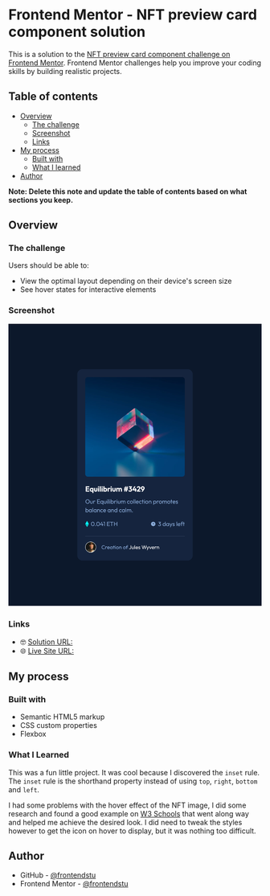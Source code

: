 # Frontend Mentor - NFT preview card component solution

This is a solution to the [NFT preview card component challenge on Frontend Mentor](https://www.frontendmentor.io/challenges/nft-preview-card-component-SbdUL_w0U). Frontend Mentor challenges help you improve your coding skills by building realistic projects.

## Table of contents

- [Overview](#overview)
  - [The challenge](#the-challenge)
  - [Screenshot](#screenshot)
  - [Links](#links)
- [My process](#my-process)
  - [Built with](#built-with)
  - [What I learned](#what-i-learned)
- [Author](#author)

**Note: Delete this note and update the table of contents based on what sections you keep.**

## Overview

### The challenge

Users should be able to:

- View the optimal layout depending on their device's screen size
- See hover states for interactive elements

### Screenshot

![](./screenshot.png)

### Links

- 🤓 [Solution URL:](https://frontendstu.github.io/nft-preview-card-component/)
- 🌐 [Live Site URL:](https://github.com/frontendstu/nft-preview-card-component/)

## My process

### Built with

- Semantic HTML5 markup
- CSS custom properties
- Flexbox

### What I Learned

This was a fun little project. It was cool because I discovered the `inset` rule. The `inset` rule is the shorthand property instead of using `top`, `right`, `bottom` and `left`.

I had some problems with the hover effect of the NFT image, I did some research and found a good example on [W3 Schools](https://www.w3schools.com/howto/tryit.asp?filename=tryhow_css_image_overlay_fade) that went along way and helped me achieve the desired look. I did need to tweak the styles however to get the icon on hover to display, but it was nothing too difficult.

## Author

- GitHub - [@frontendstu](https://github.com/frontendstu)
- Frontend Mentor - [@frontendstu](https://www.frontendmentor.io/profile/frontendstu)
